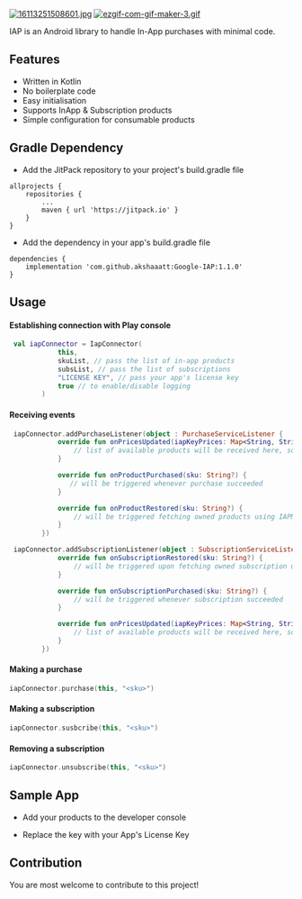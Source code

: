 [![16113251508601.jpg](https://i.postimg.cc/2yjZh36s/16113251508601.jpg)](https://postimg.cc/hzwvqDVs)
[![ezgif-com-gif-maker-3.gif](https://i.postimg.cc/cH8xyLHG/ezgif-com-gif-maker-3.gif)](https://postimg.cc/Q9hGcs1f)

IAP is an Android library to handle In-App purchases with minimal code.

## Features

* Written in Kotlin
* No boilerplate code
* Easy initialisation
* Supports InApp & Subscription products
* Simple configuration for consumable products

## Gradle Dependency

* Add the JitPack repository to your project's build.gradle file

```
allprojects {
    repositories {
        ...
        maven { url 'https://jitpack.io' }
    }
}
```

* Add the dependency in your app's build.gradle file

```
dependencies {
    implementation 'com.github.akshaaatt:Google-IAP:1.1.0'
}
```

## Usage

#### Establishing connection with Play console

```kotlin
 val iapConnector = IapConnector(
            this,
            skuList, // pass the list of in-app products
            subsList, // pass the list of subscriptions
            "LICENSE KEY", // pass your app's license key
            true // to enable/disable logging
        )
```

#### Receiving events

```kotlin
 iapConnector.addPurchaseListener(object : PurchaseServiceListener {
            override fun onPricesUpdated(iapKeyPrices: Map<String, String>) {
                // list of available products will be received here, so you can update UI with prices if needed
            }

            override fun onProductPurchased(sku: String?) {
               // will be triggered whenever purchase succeeded
            }

            override fun onProductRestored(sku: String?) {
                // will be triggered fetching owned products using IAPManager.init();
            }
        })

 iapConnector.addSubscriptionListener(object : SubscriptionServiceListener {
            override fun onSubscriptionRestored(sku: String?) {
                // will be triggered upon fetching owned subscription upon initialization
            }

            override fun onSubscriptionPurchased(sku: String?) {
                // will be triggered whenever subscription succeeded
            }

            override fun onPricesUpdated(iapKeyPrices: Map<String, String>) {
                // list of available products will be received here, so you can update UI with prices if needed
            }
        })

```

#### Making a purchase

```kotlin
iapConnector.purchase(this, "<sku>")
```

#### Making a subscription

```kotlin
iapConnector.susbcribe(this, "<sku>")
```

#### Removing a subscription

```kotlin
iapConnector.unsubscribe(this, "<sku>")
```

## Sample App

* Add your products to the developer console

* Replace the key with your App's License Key

## Contribution

You are most welcome to contribute to this project!
